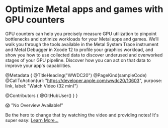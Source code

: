 # Optimize Metal apps and games with GPU counters

GPU counters can help you precisely measure GPU utilization to pinpoint bottlenecks and optimize workloads for your Metal apps and games. We’ll walk you through the tools available in the Metal System Trace instrument and Metal Debugger in Xcode 12 to profile your graphics workload, and show you how to use collected data to discover underused and overworked stages of your GPU pipeline. Discover how you can act on that data to improve your app's capabilities.

@Metadata {
   @TitleHeading("WWDC20")
   @PageKind(sampleCode)
   @CallToAction(url: "https://developer.apple.com/wwdc20/10603", purpose: link, label: "Watch Video (32 min)")

   @Contributors {
      @GitHubUser(<replace this with your GitHub handle>)
   }
}

😱 "No Overview Available!"

Be the hero to change that by watching the video and providing notes! It's super easy:
 [Learn More…](https://wwdcnotes.com/documentation/wwdcnotes/contributing)
